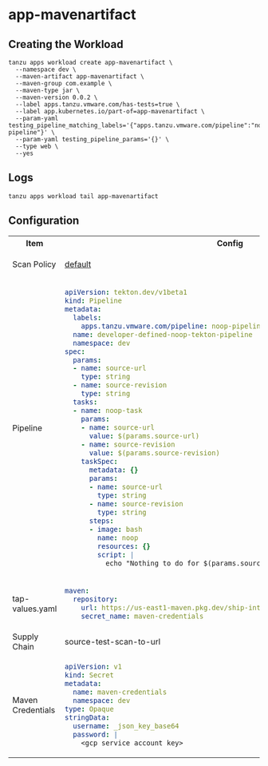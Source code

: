 # app-mavenartifact

## Creating the Workload

```
tanzu apps workload create app-mavenartifact \
  --namespace dev \
  --maven-artifact app-mavenartifact \
  --maven-group com.example \
  --maven-type jar \
  --maven-version 0.0.2 \
  --label apps.tanzu.vmware.com/has-tests=true \
  --label app.kubernetes.io/part-of=app-mavenartifact \
  --param-yaml testing_pipeline_matching_labels='{"apps.tanzu.vmware.com/pipeline":"noop-pipeline"}' \
  --param-yaml testing_pipeline_params='{}' \
  --type web \
  --yes
```

## Logs

```
tanzu apps workload tail app-mavenartifact
```

## Configuration

<table>

<tr>
<th> Item </th>
<th> Config </th>
</tr>

<tr>
<td> Scan Policy </td>
<td> 
  
[default](resources/scan-policy.yaml)
  
</td>
</tr>

<tr>
<td> Pipeline </td>
<td>

```yaml
apiVersion: tekton.dev/v1beta1
kind: Pipeline
metadata:
  labels:
    apps.tanzu.vmware.com/pipeline: noop-pipeline
  name: developer-defined-noop-tekton-pipeline
  namespace: dev
spec:
  params:
  - name: source-url
    type: string
  - name: source-revision
    type: string
  tasks:
  - name: noop-task
    params:
    - name: source-url
      value: $(params.source-url)
    - name: source-revision
      value: $(params.source-revision)
    taskSpec:
      metadata: {}
      params:
      - name: source-url
        type: string
      - name: source-revision
        type: string
      steps:
      - image: bash
        name: noop
        resources: {}
        script: |
          echo "Nothing to do for $(params.source-url)/$(params.source-revision)"
```  

</td>
</tr>

<tr>
<td> tap-values.yaml </td>
<td> 

```yaml
maven:
  repository:
    url: https://us-east1-maven.pkg.dev/ship-interfaces-dev/test-repository
    secret_name: maven-credentials
```

</td>
</tr>

<tr>
<td> Supply Chain </td>
<td> source-test-scan-to-url </td>
</tr>

<tr>
<td> Maven Credentials </td>
<td>

```yaml
apiVersion: v1
kind: Secret
metadata:
  name: maven-credentials
  namespace: dev
type: Opaque
stringData:
  username: _json_key_base64
  password: |
    <gcp service account key>
```

</td>
</tr>

</table>
